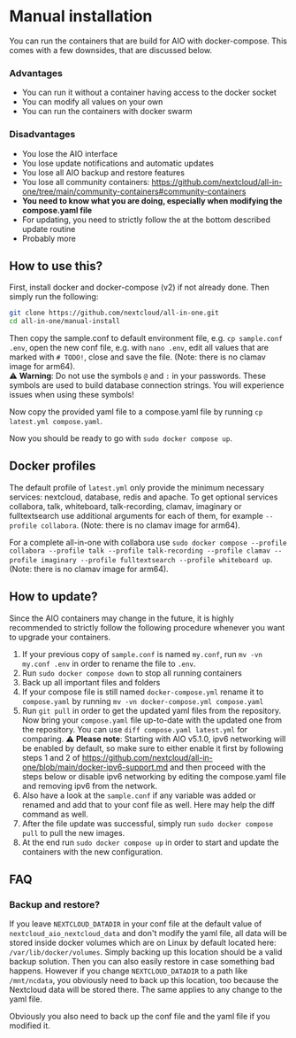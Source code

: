 # Manual installation

You can run the containers that are build for AIO with docker-compose. This comes with a few downsides, that are discussed below.

### Advantages
- You can run it without a container having access to the docker socket
- You can modify all values on your own
- You can run the containers with docker swarm

### Disadvantages
- You lose the AIO interface
- You lose update notifications and automatic updates
- You lose all AIO backup and restore features
- You lose all community containers: https://github.com/nextcloud/all-in-one/tree/main/community-containers#community-containers
- **You need to know what you are doing, especially when modifying the compose.yaml file**
- For updating, you need to strictly follow the at the bottom described update routine
- Probably more

## How to use this?
First, install docker and docker-compose (v2) if not already done. Then simply run the following:
```bash
git clone https://github.com/nextcloud/all-in-one.git
cd all-in-one/manual-install
```
Then copy the sample.conf to default environment file, e.g. `cp sample.conf .env`, open the new conf file, e.g. with `nano .env`, edit all values that are marked with `# TODO!`, close and save the file. (Note: there is no clamav image for arm64).<br>
⚠️ **Warning**: Do not use the symbols `@` and `:` in your passwords. These symbols are used to build database connection strings. You will experience issues when using these symbols!

Now copy the provided yaml file to a compose.yaml file by running `cp latest.yml compose.yaml`.

Now you should be ready to go with `sudo docker compose up`.

## Docker profiles
The default profile of `latest.yml` only provide the minimum necessary services: nextcloud, database, redis and apache. To get optional services collabora, talk, whiteboard, talk-recording, clamav, imaginary or fulltextsearch use additional arguments for each of them, for example `--profile collabora`. (Note: there is no clamav image for arm64).

For a complete all-in-one with collabora use `sudo docker compose --profile collabora --profile talk --profile talk-recording --profile clamav --profile imaginary --profile fulltextsearch --profile whiteboard up`. (Note: there is no clamav image for arm64).

## How to update?
Since the AIO containers may change in the future, it is highly recommended to strictly follow the following procedure whenever you want to upgrade your containers.
1. If your previous copy of `sample.conf` is named `my.conf`, run `mv -vn my.conf .env` in order to rename the file to `.env`.
1. Run `sudo docker compose down` to stop all running containers
1. Back up all important files and folders
1. If your compose file is still named `docker-compose.yml` rename it to `compose.yaml` by running `mv -vn docker-compose.yml compose.yaml`
1. Run `git pull` in order to get the updated yaml files from the repository. Now bring your `compose.yaml` file up-to-date with the updated one from the repository. You can use `diff compose.yaml latest.yml` for comparing. ⚠️ **Please note**: Starting with AIO v5.1.0, ipv6 networking will be enabled by default, so make sure to either enable it first by following steps 1 and 2 of https://github.com/nextcloud/all-in-one/blob/main/docker-ipv6-support.md and then proceed with the steps below or disable ipv6 networking by editing the compose.yaml file and removing ipv6 from the network.
1. Also have a look at the `sample.conf` if any variable was added or renamed and add that to your conf file as well. Here may help the diff command as well.
1. After the file update was successful, simply run `sudo docker compose pull` to pull the new images.
1. At the end run `sudo docker compose up` in order to start and update the containers with the new configuration.

## FAQ
### Backup and restore?
If you leave `NEXTCLOUD_DATADIR` in your conf file at the default value of `nextcloud_aio_nextcloud_data` and don't modify the yaml file, all data will be stored inside docker volumes which are on Linux by default located here: `/var/lib/docker/volumes`. Simply backing up this location should be a valid backup solution. Then you can also easily restore in case something bad happens. However if you change `NEXTCLOUD_DATADIR` to a path like `/mnt/ncdata`, you obviously need to back up this location, too because the Nextcloud data will be stored there. The same applies to any change to the yaml file. 

Obviously you also need to back up the conf file and the yaml file if you modified it.
